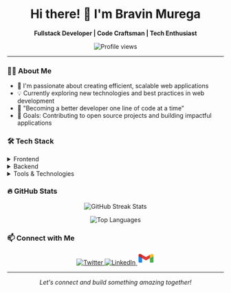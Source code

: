 <h1 align="center">Hi there! 👋 I'm Bravin Murega</h1>

<p align="center">
  <b>Fullstack Developer | Code Craftsman | Tech Enthusiast</b>
</p>

<p align="center">
  <img src="https://komarev.com/ghpvc/?username=murega14&label=Profile%20views&color=0e75b6&style=flat" alt="Profile views" />
</p>

---

### 👨‍💻 About Me

- 🚀 I'm passionate about creating efficient, scalable web applications
- 💡 Currently exploring new technologies and best practices in web development
- 🌱 "Becoming a better developer one line of code at a time"
- 🎯 Goals: Contributing to open source projects and building impactful applications

### 🛠️ Tech Stack

<details>
<summary>Frontend</summary>

- React.js with Tailwind CSS
- HTML5 & Modern CSS
- Responsive Web Design
</details>

<details>
<summary>Backend</summary>

- Python (Flask)
- SQLAlchemy
- SQLite
- RESTful APIs
</details>

<details>
<summary>Tools & Technologies</summary>

- Git & Version Control
- Linux
- Postman
- Kotlin
</details>

### 🔥 GitHub Stats

<p align="center">
  <img src="https://github-readme-streak-stats.herokuapp.com/?user=murega14&theme=dark" alt="GitHub Streak Stats" />
</p>

<p align="center">
  <img src="https://github-readme-stats.vercel.app/api/top-langs/?username=murega14&layout=compact&theme=vision-friendly-dark" alt="Top Languages" />
</p>


### 📫 Connect with Me

<p align="center">
  <a href="https://twitter.com/muregzzzz" target="_blank">
    <img src="https://raw.githubusercontent.com/rahuldkjain/github-profile-readme-generator/master/src/images/icons/Social/twitter.svg" alt="Twitter" height="30" width="40" />
  </a>
  <a href="https://www.linkedin.com/in/bravin-mwangi-murega-48955a25a" target="_blank">
    <img src="https://raw.githubusercontent.com/rahuldkjain/github-profile-readme-generator/master/src/images/icons/Social/linked-in-alt.svg" alt="LinkedIn" height="30" width="40" />
  </a>
  <a href="mailto:tedmurega@gmail.com">
    <img src="https://raw.githubusercontent.com/rahuldkjain/github-profile-readme-generator/master/src/images/icons/Social/gmail.svg" alt="Email" height="30" width="40" />
  </a>
</p>

---

<p align="center">
  <i>Let's connect and build something amazing together!</i>
</p>
